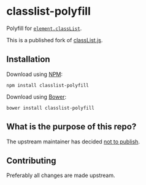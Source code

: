 # classlist-polyfill

Polyfill for [`element.classList`](https://developer.mozilla.org/en/DOM/element.classList).

This is a published fork of [classList.js](https://github.com/eligrey/classList.js).

## Installation

Download using [NPM](https://www.npmjs.com/package/classlist-polyfill):

```text
npm install classlist-polyfill
```

Download using [Bower](http://bower.io/):

```text
bower install classlist-polyfill
```

## What is the purpose of this repo?

The upstream maintainer has decided [not to publish](https://github.com/eligrey/classList.js/pull/46#issuecomment-189782600).

## Contributing

Preferably all changes are made upstream.

